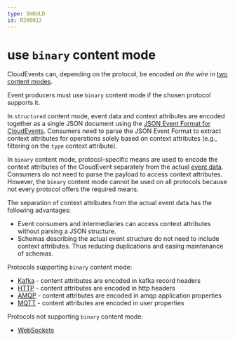 ```yaml
---
type: SHOULD
id: R200012
---
```


# use `binary` content mode

CloudEvents can, depending on the protocol, be encoded _on the wire_ in [two content modes](https://github.com/cloudevents/spec/blob/main/cloudevents/spec.md#message).

Event producers must use `binary` content mode if the chosen protocol supports it.

In `structured` content mode, event data and context attributes are encoded together as a single JSON document using the [JSON Event Format for CloudEvents](https://github.com/cloudevents/spec/blob/main/cloudevents/formats/json-format.md).
Consumers need to parse the JSON Event Format to extract context attributes for operations solely based on context attributes (e.g., filtering on the `type` context attribute).

In `binary` content mode, protocol-specific means are used to encode the context attributes of the CloudEvent separately from the actual [event data](https://github.com/cloudevents/spec/blob/main/cloudevents/spec.md#event-data).
Consumers do not need to parse the payload to access context attributes. However, the `binary` content mode cannot be used on all protocols because not every protocol offers the required means.

The separation of context attributes from the actual event data has the following advantages:

- Event consumers and intermediaries can access context attributes without parsing a JSON structure.
- Schemas describing the actual event structure do not need to include context attributes. Thus reducing duplications and easing maintenance of schemas.

Protocols supporting `binary` content mode:

- [Kafka](https://github.com/cloudevents/spec/blob/main/cloudevents/bindings/kafka-protocol-binding.md#32-binary-content-mode) - content attributes are encoded in kafka record headers
- [HTTP](https://github.com/cloudevents/spec/blob/main/cloudevents/bindings/http-protocol-binding.md#31-binary-content-mode) - content attributes are encoded in http headers
- [AMQP](https://github.com/cloudevents/spec/blob/main/cloudevents/bindings/amqp-protocol-binding.md#31-binary-content-mode) - content attributes are encoded in amqp application properties
- [MQTT](https://github.com/cloudevents/spec/blob/main/cloudevents/bindings/mqtt-protocol-binding.md#31-binary-content-mode) - content attributes are encoded in user properties

Protocols not supporting `binary` content mode:

- [WebSockets](https://github.com/cloudevents/spec/blob/main/cloudevents/bindings/websockets-protocol-binding.md#13-content-modes)
